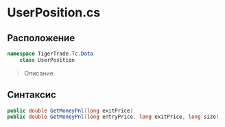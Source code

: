 
# UserPosition.cs
## Расположение
```csharp
namespace TigerTrade.Tc.Data  
    class UserPosition
```

> Описание

## Синтаксис
```csharp
public double GetMoneyPnl(long exitPrice)
public double GetMoneyPnl(long entryPrice, long exitPrice, long size)
```
